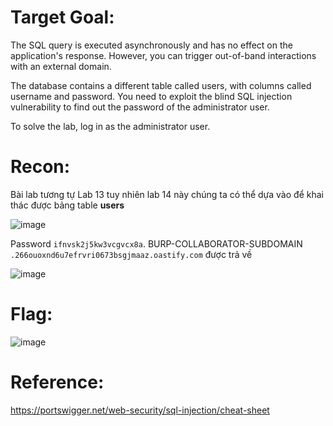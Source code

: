 # Target Goal: 

The SQL query is executed asynchronously and has no effect on the application's response. However, you can trigger out-of-band interactions with an external domain.

The database contains a different table called users, with columns called username and password. You need to exploit the blind SQL injection vulnerability to find out the password of the administrator user.

To solve the lab, log in as the administrator user.

# Recon:

Bài lab tương tự Lab 13 tuy nhiên lab 14 này chúng ta có thể dựa vào để khai thác được bảng table **users** 

![image](https://github.com/vanniichan/Portswigger/assets/112863484/adb33783-e58c-4367-9a37-30fcad0e74e4)

Password `ifnvsk2j5kw3vcgvcx8a`. BURP-COLLABORATOR-SUBDOMAIN `.266ouoxnd6u7efrvri0673bsgjmaaz.oastify.com` được trả về

![image](https://github.com/vanniichan/Portswigger/assets/112863484/882b3681-468d-4728-b8ae-744548c042d9)

# Flag: 

![image](https://github.com/vanniichan/Portswigger/assets/112863484/07069fb2-fa94-4aea-bd41-74d0555db572)

# Reference:

https://portswigger.net/web-security/sql-injection/cheat-sheet
